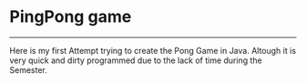 # PingPong game
______

Here is my first Attempt trying to create the Pong Game in Java. Altough it is very quick and dirty programmed due to the lack of time during the Semester.

